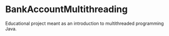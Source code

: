 # BankAccountMultithreading
Educational project meant as an introduction to multithreaded programming Java.
